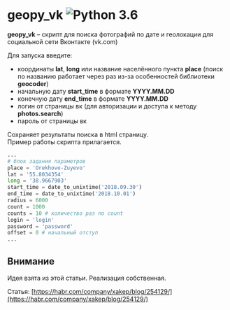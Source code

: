 geopy_vk ![Python 3.6](https://pp.userapi.com/c846523/v846523407/b716d/N3RXKWFcPS0.jpg)
======
**geopy_vk** – скрипт для поиска фотографий по дате и геолокации для социальной сети Вконтакте (vk.com)

Для запуска введите:
* координаты **lat**, **long** или название населённого пункта **place** (поиск по названию работает через раз из-за особенностей библиотеки **geocoder**)
* начальную дату **start_time** в формате **YYYY.MM.DD**
* конечную дату **end_time** в формате **YYYY.MM.DD**
* логин от страницы вк (для авторизации и доступа к методу **photos.search**)
* пароль от страницы вк
  
Сохраняет результаты поиска в html страницу.  
Пример работы скрипта прилагается.

```python
...
# блок задания параметров
place = 'Orekhovo-Zuyevo'
lat = '55.8034354'
long = '38.9667903'
start_time = date_to_unixtime('2018.09.30')
end_time = date_to_unixtime('2018.10.01')
radius = 6000
count = 1000
counts = 10 # количество раз по count
login = 'login'
password = 'password'
offset = 0 # начальный отступ
...
```

Внимание
------------
Идея взята из этой статьи.
Реализация собственная.

Статья:
[https://habr.com/company/xakep/blog/254129/](https://habr.com/company/xakep/blog/254129/)
